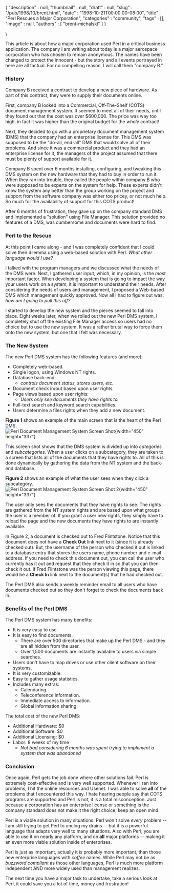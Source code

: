 {
   "description" : null,
   "thumbnail" : null,
   "draft" : null,
   "slug" : "/pub/1998/10/brent.html",
   "date" : "1998-10-21T00:00:00-08:00",
   "title" : "Perl Rescues a Major Corporation",
   "categories" : "community",
   "tags" : [],
   "image" : null,
   "authors" : [
      "brent-michalski"
   ]
}



\

This article is about how a major corporation used Perl in a critical
business application. The company I am writing about today is a major
aerospace corporation who has chosen to remain anonymous. The names have
been changed to protect the innocent - but the story and all events
portrayed in here are all factual. For no compelling reason, I will call
them "company B."

### History

Company B received a contract to develop a new piece of hardware. As
part of this contract, they were to supply their documents online.

First, company B looked into a Commercial, Off-The-Shelf (COTS) document
management system. It seemed to meet all of their needs, until they
found out that the cost was over \$600,000. The price was way too high,
in fact it was higher than the original budget for the *whole* contract!

Next, they decided to go with a proprietary document management system
(DMS) that the company had an enterprise license for. This DMS was
supposed to be the "do-all, end-all" DMS that would solve all of their
problems. And since it was a commercial product and they had an
enterprise license for it, the managers of the project assumed that
there must be plenty of support available for it.

Company B spent over 6 months installing, configuring, and tweaking this
DMS system on the new hardware that they had to buy in order to run it.
When they ran into trouble, they called the people within company B who
were supposed to be experts on the system for help. These experts didn't
know the system any better than the group working on the project and
support from the software company was either too pricey, or not much
help. So much for the availability of support for this COTS product!

After 6 months of frustration, they gave up on the company standard DMS
and implemented a "solution" using File Manager. This solution provided
no features of a DMS, was cumbersome and documents were hard to find.

### Perl to the Rescue

At this point I came along - and I was completely confident that I could
solve their dilemma using a web-based solution with Perl. *What other
language would I use?*

I talked with the program managers and we discussed what the needs of
the DMS were. Next, I gathered user input, which, in my opinion, is the
*most* important factor. When developing a system that is going to
impact the way your users work on a system, it is important to
understand their needs. After considering the needs of users and
management, I proposed a Web-based DMS which management quickly
approved. Now all I had to figure out was: *how am I going to pull this
off?*

I started to develop the new system and the pieces seemed to fall into
place. Eight weeks later, when we rolled out the new Perl DMS system, I
completely shut off the existing File Manager access so users had no
choice but to use the new system. It was a rather brutal way to force
them onto the new system, but one that I felt was necessary.

### The New System

The new Perl DMS system has the following features (and more):

-   Completely web-based.
-   Single logon, using Windows NT rights.
-   Database back-end:
    -   *controls document status, stores users, etc.*
-   Document check in/out based upon user rights.
-   Page views based upon user rights:
    -   *Users only see documents they have rights to.*
-   Full-text search and keyword search capabilities.
-   Users determine a files rights when they add a new document.

**Figure 1** shows an example of the main screen that is the heart of
the Perl DMS.\
![Perl Document Management System Screen
Shot](graphics/image1.gif){width="450" height="337"}

This screen shot shows that the DMS system is divided up into
*categories* and *subcategories.* When a user clicks on a subcategory,
they are taken to a screen that lists all of the documents that they
have rights to. All of this is done dynamically by gathering the data
from the NT system and the back-end database.

**Figure 2** shows an example of what the user sees when they click a
subcategory.\
![Perl Document Management System Screen Shot
2](graphics/image2.gif){width="450" height="337"}

The user only sees the documents that they have rights to see. The
rights are gathered from the NT system rights and are based upon what
groups the user is a member of. If you grant a user new rights, they
simply have to reload the page and the new documents they have rights to
are instantly available.

In Figure 2, a document is checked out to Fred Flintstone. Notice that
this document does not have a **Check Out** link next to it (since it is
already checked out). But, the username of the person who checked it out
is linked to a database entry that stores the users name, phone number
and e-mail address. If you need to check this document out, you can call
the user who currently has it out and request that they check it in so
that you can then check it out. If Fred Flintstone was the person
viewing this page, there would be a **Check In** link next to the
document(s) that he had checked out.

The Perl DMS also sends a weekly reminder email to all users who have
documents checked out so they don't forget to check the documents back
in.

### Benefits of the Perl DMS

The Perl DMS system has many benefits:

-   It is very easy to use.
-   It is easy to find documents.
    -   There are over 500 directories that make up the Perl DMS - and
        they are all hidden from the user.
    -   Over 1,500 documents are instantly available to users via simple
        searches.
-   Users don't have to map drives or use other client software on their
    systems.
-   It is very customizable.
-   Easy to gather usage statistics.
-   Includes many extras:
    -   Calendaring.
    -   Teleconference information.
    -   Immediate access to information.
    -   Global information sharing.

The total cost of the new Perl DMS:

-   Additional Hardware: \$0
-   Additional Software: \$0
-   Additional Licensing: \$0
-   Labor: 8 weeks of my time
    -   *Not bad considering 6 months was spent trying to implement a
        system that was abandoned*

### Conclusion

Once again, Perl gets the job done where other solutions fail. Perl is
extremely cost-effective and is very well supported. Whenever I ran into
problems, I hit the online resources and Usenet. I was able to solve
**all** of the problems that I encountered this way. I hate hearing
people say that COTS programs are supported and Perl is not, it is a
total misconception. Just because a corporation has an enterprise
license or something is the company standard does not make it the right
choice, keep an open mind.

Perl is a viable solution in many situations. Perl won't solve *every*
problem -- I am still trying to get Perl to unclog my drains -- but it
is a powerful language that adapts very well to many situations. Also
with Perl, you are able to use it on nearly any platform, and on **all**
major platforms -- making it an even more viable solution inside of
enterprises.

Perl is just as important, actually it is probably more important, than
those new enterprise languages with *coffee* names. While Perl may not
be as *buzzword compliant* as those other languages, Perl is much more
platform independent AND more widely used than management realizes.

The next time you have a major task to undertake, take a serious look at
Perl, it could save you a lot of time, money and frustration!
